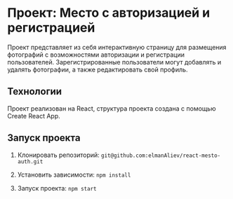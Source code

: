 # Проект: Место с авторизацией и регистрацией
Проект представляет из себя интерактивную страницу для размещения фотографий с возможностями авторизации и регистрации пользователей. Зарегистрированные пользователи могут добавлять и удалять фотографии, а также редактировать свой профиль.

## Технологии
Проект реализован на React, структура проекта создана с помощью Create React App.

## Запуск проекта
1. Клонировать репозиторий:
`git@github.com:elmanAliev/react-mesto-auth.git`

2. Установить зависимости:
`npm install`

3. Запуск проекта:
`npm start`



